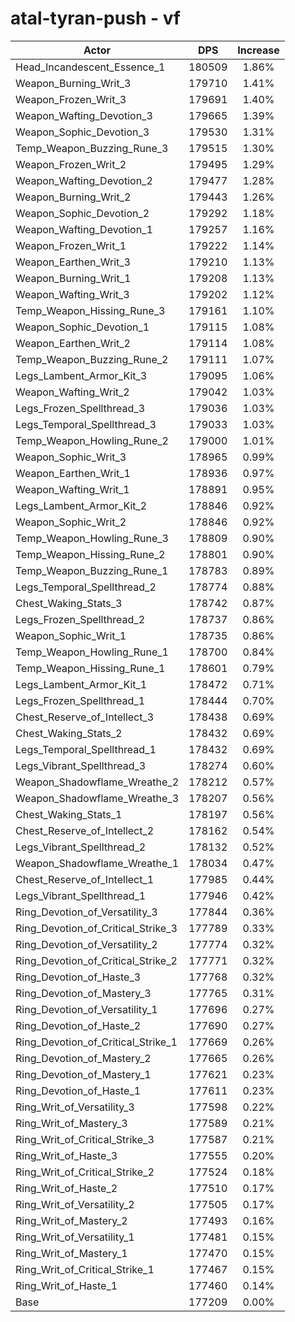 # atal-tyran-push - vf
| Actor | DPS | Increase |
|---|:---:|:---:|
|Head_Incandescent_Essence_1|180509|1.86%|
|Weapon_Burning_Writ_3|179710|1.41%|
|Weapon_Frozen_Writ_3|179691|1.40%|
|Weapon_Wafting_Devotion_3|179665|1.39%|
|Weapon_Sophic_Devotion_3|179530|1.31%|
|Temp_Weapon_Buzzing_Rune_3|179515|1.30%|
|Weapon_Frozen_Writ_2|179495|1.29%|
|Weapon_Wafting_Devotion_2|179477|1.28%|
|Weapon_Burning_Writ_2|179443|1.26%|
|Weapon_Sophic_Devotion_2|179292|1.18%|
|Weapon_Wafting_Devotion_1|179257|1.16%|
|Weapon_Frozen_Writ_1|179222|1.14%|
|Weapon_Earthen_Writ_3|179210|1.13%|
|Weapon_Burning_Writ_1|179208|1.13%|
|Weapon_Wafting_Writ_3|179202|1.12%|
|Temp_Weapon_Hissing_Rune_3|179161|1.10%|
|Weapon_Sophic_Devotion_1|179115|1.08%|
|Weapon_Earthen_Writ_2|179114|1.08%|
|Temp_Weapon_Buzzing_Rune_2|179111|1.07%|
|Legs_Lambent_Armor_Kit_3|179095|1.06%|
|Weapon_Wafting_Writ_2|179042|1.03%|
|Legs_Frozen_Spellthread_3|179036|1.03%|
|Legs_Temporal_Spellthread_3|179033|1.03%|
|Temp_Weapon_Howling_Rune_2|179000|1.01%|
|Weapon_Sophic_Writ_3|178965|0.99%|
|Weapon_Earthen_Writ_1|178936|0.97%|
|Weapon_Wafting_Writ_1|178891|0.95%|
|Legs_Lambent_Armor_Kit_2|178846|0.92%|
|Weapon_Sophic_Writ_2|178846|0.92%|
|Temp_Weapon_Howling_Rune_3|178809|0.90%|
|Temp_Weapon_Hissing_Rune_2|178801|0.90%|
|Temp_Weapon_Buzzing_Rune_1|178783|0.89%|
|Legs_Temporal_Spellthread_2|178774|0.88%|
|Chest_Waking_Stats_3|178742|0.87%|
|Legs_Frozen_Spellthread_2|178737|0.86%|
|Weapon_Sophic_Writ_1|178735|0.86%|
|Temp_Weapon_Howling_Rune_1|178700|0.84%|
|Temp_Weapon_Hissing_Rune_1|178601|0.79%|
|Legs_Lambent_Armor_Kit_1|178472|0.71%|
|Legs_Frozen_Spellthread_1|178444|0.70%|
|Chest_Reserve_of_Intellect_3|178438|0.69%|
|Chest_Waking_Stats_2|178432|0.69%|
|Legs_Temporal_Spellthread_1|178432|0.69%|
|Legs_Vibrant_Spellthread_3|178274|0.60%|
|Weapon_Shadowflame_Wreathe_2|178212|0.57%|
|Weapon_Shadowflame_Wreathe_3|178207|0.56%|
|Chest_Waking_Stats_1|178197|0.56%|
|Chest_Reserve_of_Intellect_2|178162|0.54%|
|Legs_Vibrant_Spellthread_2|178132|0.52%|
|Weapon_Shadowflame_Wreathe_1|178034|0.47%|
|Chest_Reserve_of_Intellect_1|177985|0.44%|
|Legs_Vibrant_Spellthread_1|177946|0.42%|
|Ring_Devotion_of_Versatility_3|177844|0.36%|
|Ring_Devotion_of_Critical_Strike_3|177789|0.33%|
|Ring_Devotion_of_Versatility_2|177774|0.32%|
|Ring_Devotion_of_Critical_Strike_2|177771|0.32%|
|Ring_Devotion_of_Haste_3|177768|0.32%|
|Ring_Devotion_of_Mastery_3|177765|0.31%|
|Ring_Devotion_of_Versatility_1|177696|0.27%|
|Ring_Devotion_of_Haste_2|177690|0.27%|
|Ring_Devotion_of_Critical_Strike_1|177669|0.26%|
|Ring_Devotion_of_Mastery_2|177665|0.26%|
|Ring_Devotion_of_Mastery_1|177621|0.23%|
|Ring_Devotion_of_Haste_1|177611|0.23%|
|Ring_Writ_of_Versatility_3|177598|0.22%|
|Ring_Writ_of_Mastery_3|177589|0.21%|
|Ring_Writ_of_Critical_Strike_3|177587|0.21%|
|Ring_Writ_of_Haste_3|177555|0.20%|
|Ring_Writ_of_Critical_Strike_2|177524|0.18%|
|Ring_Writ_of_Haste_2|177510|0.17%|
|Ring_Writ_of_Versatility_2|177505|0.17%|
|Ring_Writ_of_Mastery_2|177493|0.16%|
|Ring_Writ_of_Versatility_1|177481|0.15%|
|Ring_Writ_of_Mastery_1|177470|0.15%|
|Ring_Writ_of_Critical_Strike_1|177467|0.15%|
|Ring_Writ_of_Haste_1|177460|0.14%|
|Base|177209|0.00%|
